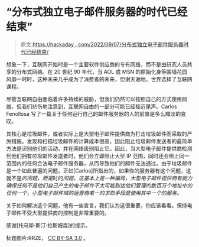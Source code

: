 # “分布式独立电子邮件服务器的时代已经结束”

> 原文:[https://hackaday . com/2022/09/07/分布式独立电子邮件服务器时代已经结束/](https://hackaday.com/2022/09/07/the-era-of-distributed-independent-email-servers-is-over/)

想象一下，互联网开始时是一个主要软件供应商的专有网络，而不是由研究人员共享的分布式网络。在 20 世纪 90 年代，当 AOL 或 MSN 的原始化身等围墙花园风靡一时时，这种未来几乎成为了消费者的未来，但谢天谢地，世界选择了互联网课程。

尽管互联网自由面临着许多持续的威胁，但我们仍然可以按照自己的方式使用网络，但我们悲伤地注意到，互联网自由的一部分可能已经接近尾声。Carlos Fenollosa 写了一篇关于任何运行自己的邮件服务器的人的前景是多么黯淡的哀叹。

其核心是垃圾邮件，或者实际上是大型电子邮件提供商为打击垃圾邮件而采取的严厉措施。发现和扫描垃圾邮件的计算成本很高，因此阻止垃圾邮件发送者的最简单方法是识别他们的活动，并在网络级别阻止它。因此，当大型电子邮件提供商检测到他们拥有垃圾邮件发送者时，他们会立即阻止大型 IP 范围，同时还会阻止同一范围内的任何合法电子邮件服务器，从而导致他们的邮件无法通过。由于垃圾邮件是一个如此普遍的问题，正如[Carlos]所指出的，如果你的服务器有这个问题，这就不是*的问题，而是*时的*问题。这基本上是一种骗局，大型电子邮件提供商有能力确保任何不是他们自己产生的电子邮件不太可能到达他们管理的数百万个地址中的任何一个，小型电子邮件域的运营商唯一的求助手段是使用其中一个的服务。*

关于如何解决这个问题，他有一些宣言，我们认为这很重要，你应该看看。保持电子邮件不受大型提供商的控制是非常重要的。

感谢[托马斯·斯汀·拉斯姆森]的提示。

标题图片:RRZE， [CC BY-SA 3.0](https://commons.wikimedia.org/wiki/File:Email-not-available.svg) 。